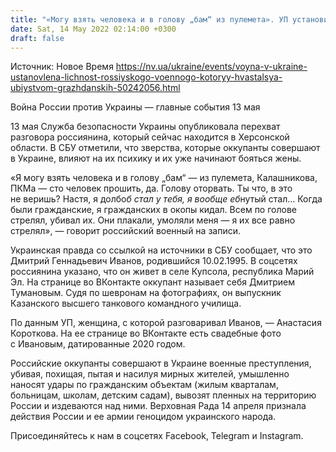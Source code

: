 ```yaml
---
title: "«Могу взять человека и в голову „бам“ из пулемета». УП установила личность оккупанта, который хвастался жене убийствами мирных жителей"
date: Sat, 14 May 2022 02:14:00 +0300
draft: false
---
```

Источник: Новое Время https://nv.ua/ukraine/events/voyna-v-ukraine-ustanovlena-lichnost-rossiyskogo-voennogo-kotoryy-hvastalsya-ubiystvom-grazhdanskih-50242056.html


Война России против Украины — главные события 13 мая

 13 мая Служба безопасности Украины опубликовала перехват разговора россиянина, который сейчас находится в Херсонской области. В СБУ отметили, что зверства, которые оккупанты совершают в Украине, влияют на их психику и их уже начинают бояться жены.

«Я могу взять человека и в голову „бам“ — из пулемета, Калашникова, ПКМа — сто человек прошить, да. Голову оторвать. Ты что, в это не веришь? Настя, я долбо*б стал у тебя, я вообще еб*нутый стал… Когда были гражданские, я гражданских в окопы кидал. Всем по голове стрелял, убивал их. Они плакали, умоляли меня — я их все равно стрелял», — говорит российский военный на записи.

Украинская правда со ссылкой на источники в СБУ сообщает, что это Дмитрий Геннадьевич Иванов, родившийся 10.02.1995. В соцсетях россиянина указано, что он живет в селе Купсола, республика Марий Эл. На странице во ВКонтакте оккупант называет себя Дмитрием Тумановым. Судя по шевронам на фотографиях, он выпускник Казанского высшего танкового командного училища.

По данным УП, женщина, с которой разговаривал Иванов, — Анастасия Короткова. На ее странице во ВКонтакте есть свадебные фото с Ивановым, датированные 2020 годом.

Российские оккупанты совершают в Украине военные преступления, убивая, похищая, пытая и насилуя мирных жителей, умышленно наносят удары по гражданским объектам (жилым кварталам, больницам, школам, детским садам), вывозят пленных на территорию России и издеваются над ними. Верховная Рада 14 апреля признала действия России и ее армии геноцидом украинского народа.

Присоединяйтесь к нам в соцсетях Facebook, Telegram и Instagram.
